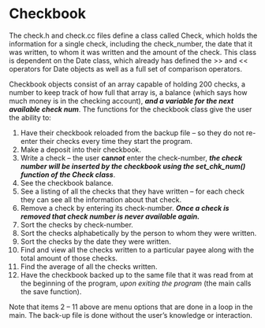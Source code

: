 # Checkbook

The check.h and check.cc files define a class called Check, which holds the information for a single check, including the check_number, the date that it was written, to whom it was written and the amount of the check. This class is dependent on the Date class, which already has defined the >> and << operators for Date objects as well as a full set of comparison operators.

Checkbook objects consist of an array capable of holding 200 checks, a number to keep track of how full that array is, a balance (which says how much money is in the checking account), ***and a variable for the next available check num***. The functions for the checkbook class give the user the ability to:

1. Have their checkbook reloaded from the backup file – so they do not re-enter their checks every time they start the program.
2. Make a deposit into their checkbook.
3. Write a check – the user **can*****not*** enter the check-number, ***the check number will be inserted by the checkbook using the set_chk_num() function of the Check class***.
4. See the checkbook balance.
5. See a listing of all the checks that they have written – for each check they can see all the information about that check.
6. Remove a check by entering its check-number. ***Once a check is removed that check number is never available again.***
7. Sort the checks by check-number.
8. Sort the checks alphabetically by the person to whom they were written.
9. Sort the checks by the date they were written.
10. Find and view all the checks written to a particular payee along with the total amount of those checks.
11. Find the average of all the checks written.
12. Have the checkbook backed up to the same file that it was read from at the beginning of the program, *upon exiting the program* (the main calls the save function).

Note that items 2 – 11 above are menu options that are done in a loop in the main. The back-up file is done without the user’s knowledge or interaction.
